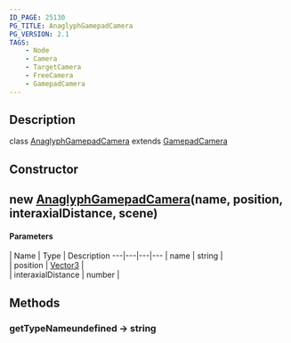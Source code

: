 ```yaml
---
ID_PAGE: 25130
PG_TITLE: AnaglyphGamepadCamera
PG_VERSION: 2.1
TAGS:
    - Node
    - Camera
    - TargetCamera
    - FreeCamera
    - GamepadCamera
---
```

## Description

class [AnaglyphGamepadCamera](/classes/2.4/AnaglyphGamepadCamera) extends [GamepadCamera](/classes/2.4/GamepadCamera)



## Constructor

## new [AnaglyphGamepadCamera](/classes/2.4/AnaglyphGamepadCamera)(name, position, interaxialDistance, scene)



#### Parameters
 | Name | Type | Description
---|---|---|---
 | name | string |    
 | position | [Vector3](/classes/2.4/Vector3) |    
 | interaxialDistance | number |    
## Methods

### getTypeNameundefined &rarr; string


